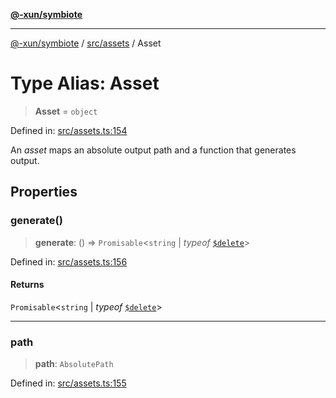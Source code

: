 [**@-xun/symbiote**](../../../README.md)

***

[@-xun/symbiote](../../../README.md) / [src/assets](../README.md) / Asset

# Type Alias: Asset

> **Asset** = `object`

Defined in: [src/assets.ts:154](https://github.com/Xunnamius/symbiote/blob/ffa2219b5458551337af8081b76f7ffb8422c513/src/assets.ts#L154)

An _asset_ maps an absolute output path and a function that generates output.

## Properties

### generate()

> **generate**: () => `Promisable`\<`string` \| *typeof* [`$delete`](../variables/$delete.md)\>

Defined in: [src/assets.ts:156](https://github.com/Xunnamius/symbiote/blob/ffa2219b5458551337af8081b76f7ffb8422c513/src/assets.ts#L156)

#### Returns

`Promisable`\<`string` \| *typeof* [`$delete`](../variables/$delete.md)\>

***

### path

> **path**: `AbsolutePath`

Defined in: [src/assets.ts:155](https://github.com/Xunnamius/symbiote/blob/ffa2219b5458551337af8081b76f7ffb8422c513/src/assets.ts#L155)
